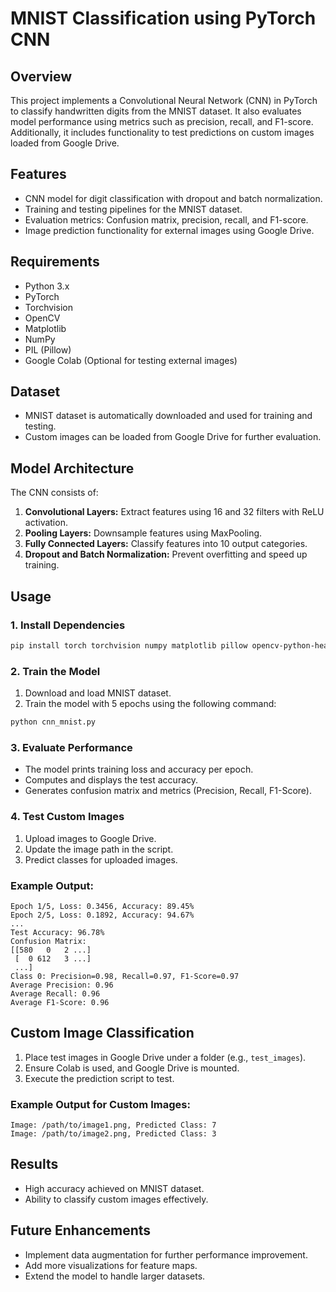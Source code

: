 # MNIST Classification using PyTorch CNN

## Overview
This project implements a Convolutional Neural Network (CNN) in PyTorch to classify handwritten digits from the MNIST dataset. It also evaluates model performance using metrics such as precision, recall, and F1-score. Additionally, it includes functionality to test predictions on custom images loaded from Google Drive.

## Features
- CNN model for digit classification with dropout and batch normalization.
- Training and testing pipelines for the MNIST dataset.
- Evaluation metrics: Confusion matrix, precision, recall, and F1-score.
- Image prediction functionality for external images using Google Drive.

## Requirements
- Python 3.x
- PyTorch
- Torchvision
- OpenCV
- Matplotlib
- NumPy
- PIL (Pillow)
- Google Colab (Optional for testing external images)

## Dataset
- MNIST dataset is automatically downloaded and used for training and testing.
- Custom images can be loaded from Google Drive for further evaluation.

## Model Architecture
The CNN consists of:
1. **Convolutional Layers:** Extract features using 16 and 32 filters with ReLU activation.
2. **Pooling Layers:** Downsample features using MaxPooling.
3. **Fully Connected Layers:** Classify features into 10 output categories.
4. **Dropout and Batch Normalization:** Prevent overfitting and speed up training.

## Usage

### 1. Install Dependencies
```bash
pip install torch torchvision numpy matplotlib pillow opencv-python-headless
```

### 2. Train the Model
1. Download and load MNIST dataset.
2. Train the model with 5 epochs using the following command:
```bash
python cnn_mnist.py
```

### 3. Evaluate Performance
- The model prints training loss and accuracy per epoch.
- Computes and displays the test accuracy.
- Generates confusion matrix and metrics (Precision, Recall, F1-Score).

### 4. Test Custom Images
1. Upload images to Google Drive.
2. Update the image path in the script.
3. Predict classes for uploaded images.

### Example Output:
```plaintext
Epoch 1/5, Loss: 0.3456, Accuracy: 89.45%
Epoch 2/5, Loss: 0.1892, Accuracy: 94.67%
...
Test Accuracy: 96.78%
Confusion Matrix:
[[580   0   2 ...]
 [  0 612   3 ...]
 ...]
Class 0: Precision=0.98, Recall=0.97, F1-Score=0.97
Average Precision: 0.96
Average Recall: 0.96
Average F1-Score: 0.96
```

## Custom Image Classification
1. Place test images in Google Drive under a folder (e.g., `test_images`).
2. Ensure Colab is used, and Google Drive is mounted.
3. Execute the prediction script to test.

### Example Output for Custom Images:
```plaintext
Image: /path/to/image1.png, Predicted Class: 7
Image: /path/to/image2.png, Predicted Class: 3
```

## Results
- High accuracy achieved on MNIST dataset.
- Ability to classify custom images effectively.

## Future Enhancements
- Implement data augmentation for further performance improvement.
- Add more visualizations for feature maps.
- Extend the model to handle larger datasets.
